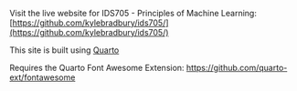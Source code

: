 Visit the live website for IDS705 - Principles of Machine Learning: [https://github.com/kylebradbury/ids705/](https://github.com/kylebradbury/ids705/)

This site is built using [Quarto](https://quarto.org/)

Requires the Quarto Font Awesome Extension: https://github.com/quarto-ext/fontawesome